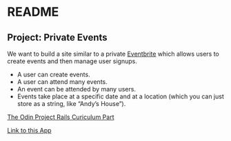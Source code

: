 # README
## Project: Private Events

We want to build a site similar to a private [Eventbrite]() which allows users to create events and then manage user signups.

* A user can create events. 
* A user can attend many events. 
* An event can be attended by many users. 
* Events take place at a specific date and at a location (which you can just store as a string, like “Andy’s House”).

[The Odin Project Rails Curiculum Part]()

[Link to this App](https://mysterious-escarpment-02639.herokuapp.com/)